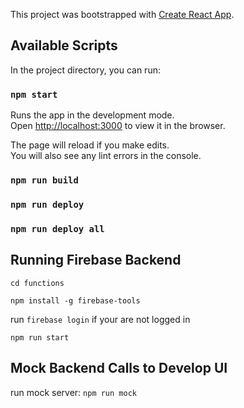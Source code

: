 This project was bootstrapped with [Create React App](https://github.com/facebook/create-react-app).

## Available Scripts

In the project directory, you can run:

### `npm start`

Runs the app in the development mode.<br />
Open [http://localhost:3000](http://localhost:3000) to view it in the browser.

The page will reload if you make edits.<br />
You will also see any lint errors in the console.

### `npm run build`

### `npm run deploy`

### `npm run deploy all`


## Running Firebase Backend

`cd functions`

`npm install -g firebase-tools`

run `firebase login` if your are not logged in

`npm run start`

## Mock Backend Calls to Develop UI

run mock server: `npm run mock`

